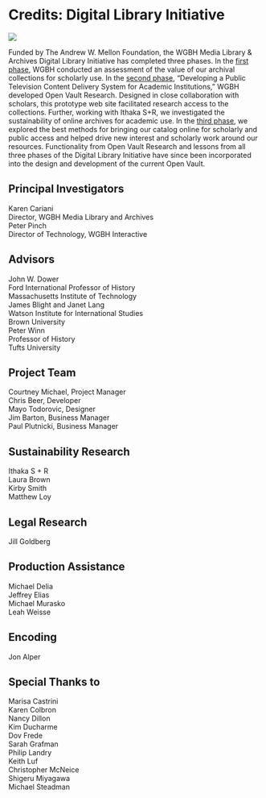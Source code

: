 # Credits: Digital Library Initiative

[![](https://s3.amazonaws.com/openvault.wgbh.org/logos/Mellon.jpg)](https://mellon.org/)

Funded by The Andrew W. Mellon Foundation, the WGBH Media Library & Archives 
Digital Library Initiative has completed three phases. 
In the [first phase](https://s3.amazonaws.com/openvault.wgbh.org/resources/reports/phase-1.pdf), 
WGBH conducted an assessment of the value of our archival collections for scholarly use. 
In the [second phase](https://s3.amazonaws.com/openvault.wgbh.org/resources/reports/phase-2.pdf), 
“Developing a Public Television Content Delivery System for Academic Institutions,” 
WGBH developed Open Vault Research. Designed in close collaboration with scholars, 
this prototype web site facilitated research access to the collections. 
Further, working with Ithaka S+R, we investigated the sustainability of online archives for academic use. 
In the [third phase](https://s3.amazonaws.com/openvault.wgbh.org/resources/reports/phase-3.pdf), 
we explored the best methods for bringing our catalog online 
for scholarly and public access and helped drive new interest and scholarly work 
around our resources. Functionality from Open Vault Research and lessons from all 
three phases of the Digital Library Initiative have since been incorporated into 
the design and development of the current Open Vault.

##    Principal Investigators
Karen Cariani<br/>
Director, WGBH Media Library and Archives<br/> 
Peter Pinch<br/>
Director of Technology, WGBH Interactive<br/>
##    Advisors
John W. Dower<br/>
Ford International Professor of History<br/>
Massachusetts Institute of Technology<br/>
James Blight and Janet Lang<br/>
Watson Institute for International Studies<br/>
Brown University<br/>
Peter Winn<br/>
Professor of History<br/>
Tufts University<br/>
##    Project Team
Courtney Michael, Project Manager<br/>
Chris Beer, Developer<br/>
Mayo Todorovic, Designer<br/>
Jim Barton, Business Manager<br/>
Paul Plutnicki, Business Manager<br/>
##    Sustainability Research
Ithaka S + R<br/>
Laura Brown<br/>
Kirby Smith<br/>
Matthew Loy<br/>
##    Legal Research
Jill Goldberg<br/>
##    Production Assistance
Michael Delia<br/>
Jeffrey Elias<br/>
Michael Murasko<br/>
Leah Weisse<br/>
##    Encoding
Jon Alper<br/>
##    Special Thanks to
Marisa Castrini<br/>
Karen Colbron<br/>
Nancy Dillon<br/>
Kim Ducharme<br/>
Dov Frede<br/>
Sarah Grafman<br/>
Philip Landry<br/>
Keith Luf<br/>
Christopher McNeice<br/>
Shigeru Miyagawa<br/>
Michael Steadman<br/>
  
  
  
